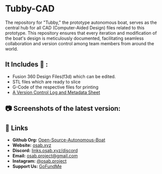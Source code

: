 # Tubby-CAD

The repository for "Tubby," the prototype autonomous boat, serves as the central hub for all CAD (Computer-Aided Design) files related to this prototype. This repository ensures that every iteration and modification of the boat's design is meticulously documented, facilitating seamless collaboration and version control among team members from around the world.

## It Includes :scroll: :
* Fusion 360 Design Files(f3d) which can be edited.
* STL files which are ready to slice
* G-Code of the respective files for printing
* [A Version Control Log and Metadata Sheet](https://docs.google.com/spreadsheets/d/1e0gY-1W_2MSWGN5Q40rwG2S-sfdZsmenmMunjMrRVBs/edit?usp=sharing)


## :camera: Screenshots of the latest version:




## :link: Links
- **Github Org:** [Open-Source-Autonomous-Boat](https://github.com/Open-Source-Autonomous-Boat/)
- **Website:** [osab.xyz](https://osab.xyz/)
- **Discord:** [links.osab.xyz/discord](https://links.osab.xyz/discord)
- **Email:** [osab.project@gmail.com](mailto:osab.project@gmail.com)
- **Instagram:** [@osab.project](https://links.osab.xyz/instagram)
- **Support Us:** [GoFundMe](https://links.osab.xyz/gofundme)





